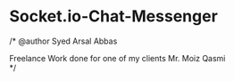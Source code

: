 # Socket.io-Chat-Messenger

/* @author Syed Arsal Abbas

Freelance Work done for one of my clients 
    Mr. Moiz Qasmi  
*/